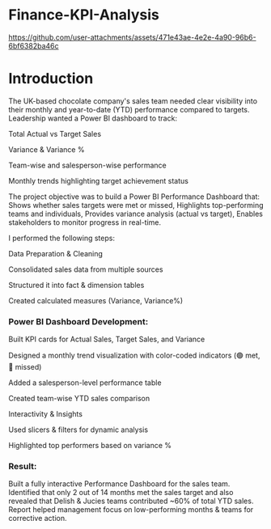 # Finance-KPI-Analysis

https://github.com/user-attachments/assets/471e43ae-4e2e-4a90-96b6-6bf6382ba46c



# Introduction

The UK-based chocolate company's  sales team needed clear visibility into their monthly and year-to-date (YTD) performance compared to targets. Leadership wanted a Power BI dashboard to track:

Total Actual vs Target Sales

Variance & Variance %

Team-wise and salesperson-wise performance

Monthly trends highlighting target achievement status


The project objective was to build a Power BI Performance Dashboard that: Shows whether sales targets were met or missed, Highlights top-performing teams and individuals, Provides variance analysis (actual vs target), Enables stakeholders to monitor progress in real-time.


I performed the following steps:

Data Preparation & Cleaning

Consolidated sales data from multiple sources

Structured it into fact & dimension tables

Created calculated measures (Variance, Variance%)


### Power BI Dashboard Development:

Built KPI cards for Actual Sales, Target Sales, and Variance

Designed a monthly trend visualization with color-coded indicators (🟢 met, 🔴 missed)

Added a salesperson-level performance table

Created team-wise YTD sales comparison

Interactivity & Insights

Used slicers & filters for dynamic analysis

Highlighted top performers based on variance %


### Result:

Built a fully interactive Performance Dashboard for the sales team. Identified that only 2 out of 14 months met the sales target and also revealed that Delish & Jucies teams contributed ~60% of total YTD sales.
Report helped management focus on low-performing months & teams for corrective action.





